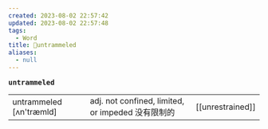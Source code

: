 ```yaml
---
created: 2023-08-02 22:57:42
updated: 2023-08-02 22:57:48
tags:
  - Word
title: 📖untrammeled
aliases:
  - null
---
```


<pre><strong>untrammeled</strong></pre>
|   |   |   |
|---|---|---|
|untrammeled [ʌn'træmld]|adj. not confined, limited, or impeded 没有限制的|[[unrestrained]]|